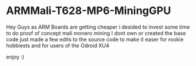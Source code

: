 # ARMMali-T628-MP6-MiningGPU
Hey Guys as ARM Boards are getting cheaper i desided to invest some time to do proof of concept mali monero mining
I dont own or created the base code just made a few edits to the source code to make it easer for rookie hobbiests and for users of the Odroid XU4 

enjoy :)

